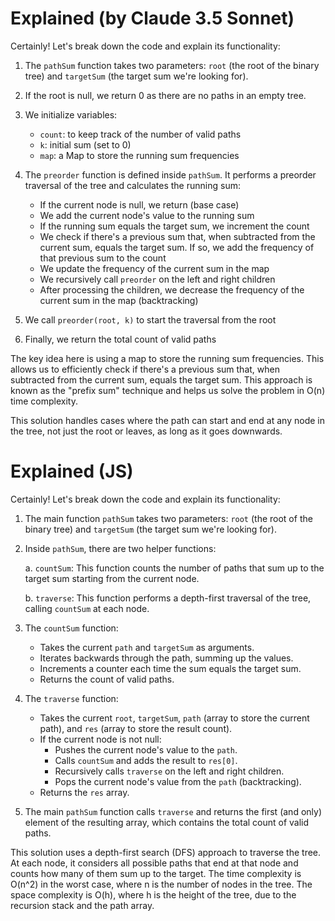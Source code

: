 # Explained (by Claude 3.5 Sonnet)

Certainly! Let's break down the code and explain its functionality:

1. The `pathSum` function takes two parameters: `root` (the root of the binary tree) and `targetSum` (the target sum we're looking for).

2. If the root is null, we return 0 as there are no paths in an empty tree.

3. We initialize variables:
   - `count`: to keep track of the number of valid paths
   - `k`: initial sum (set to 0)
   - `map`: a Map to store the running sum frequencies

4. The `preorder` function is defined inside `pathSum`. It performs a preorder traversal of the tree and calculates the running sum:
   - If the current node is null, we return (base case)
   - We add the current node's value to the running sum
   - If the running sum equals the target sum, we increment the count
   - We check if there's a previous sum that, when subtracted from the current sum, equals the target sum. If so, we add the frequency of that previous sum to the count
   - We update the frequency of the current sum in the map
   - We recursively call `preorder` on the left and right children
   - After processing the children, we decrease the frequency of the current sum in the map (backtracking)

5. We call `preorder(root, k)` to start the traversal from the root

6. Finally, we return the total count of valid paths

The key idea here is using a map to store the running sum frequencies. This allows us to efficiently check if there's a previous sum that, when subtracted from the current sum, equals the target sum. This approach is known as the "prefix sum" technique and helps us solve the problem in O(n) time complexity.

This solution handles cases where the path can start and end at any node in the tree, not just the root or leaves, as long as it goes downwards.

# Explained (JS) 

Certainly! Let's break down the code and explain its functionality:

1. The main function `pathSum` takes two parameters: `root` (the root of the binary tree) and `targetSum` (the target sum we're looking for).

2. Inside `pathSum`, there are two helper functions:

   a. `countSum`: This function counts the number of paths that sum up to the target sum starting from the current node.
   
   b. `traverse`: This function performs a depth-first traversal of the tree, calling `countSum` at each node.

3. The `countSum` function:
   - Takes the current `path` and `targetSum` as arguments.
   - Iterates backwards through the path, summing up the values.
   - Increments a counter each time the sum equals the target sum.
   - Returns the count of valid paths.

4. The `traverse` function:
   - Takes the current `root`, `targetSum`, `path` (array to store the current path), and `res` (array to store the result count).
   - If the current node is not null:
     - Pushes the current node's value to the `path`.
     - Calls `countSum` and adds the result to `res[0]`.
     - Recursively calls `traverse` on the left and right children.
     - Pops the current node's value from the `path` (backtracking).
   - Returns the `res` array.

5. The main `pathSum` function calls `traverse` and returns the first (and only) element of the resulting array, which contains the total count of valid paths.

This solution uses a depth-first search (DFS) approach to traverse the tree. At each node, it considers all possible paths that end at that node and counts how many of them sum up to the target. The time complexity is O(n^2) in the worst case, where n is the number of nodes in the tree. The space complexity is O(h), where h is the height of the tree, due to the recursion stack and the path array.